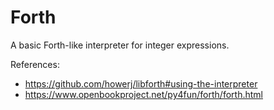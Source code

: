 # Forth

A basic Forth-like interpreter for integer expressions.

References:

- https://github.com/howerj/libforth#using-the-interpreter
- https://www.openbookproject.net/py4fun/forth/forth.html
